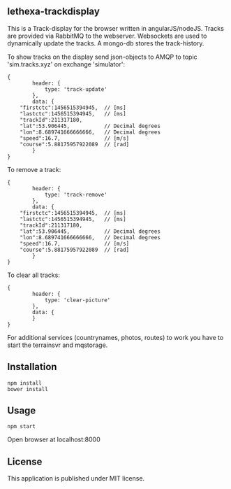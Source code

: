 lethexa-trackdisplay
--------------------

This is a Track-display for the browser written in angularJS/nodeJS.
Tracks are provided via RabbitMQ to the webserver. Websockets are used
to dynamically update the tracks. A mongo-db stores the track-history.

To show tracks on the display send json-objects to AMQP 
to topic 'sim.tracks.xyz' on exchange 'simulator':

	{
            header: {
                type: 'track-update'
            },
            data: {
		"firstctc":1456515394945,  // [ms]
		"lastctc":1456515394945,   // [ms]
		"trackId":211317180,       
		"lat":53.906445,           // Decimal degrees
		"lon":8.689741666666666,   // Decimal degrees
		"speed":16.7,              // [m/s]
		"course":5.88175957922089  // [rad]
            }
	}

To remove a track:

	{
            header: {
                type: 'track-remove'
            },
            data: {
		"firstctc":1456515394945,  // [ms]
		"lastctc":1456515394945,   // [ms]
		"trackId":211317180,       
		"lat":53.906445,           // Decimal degrees
		"lon":8.689741666666666,   // Decimal degrees
		"speed":16.7,              // [m/s]
		"course":5.88175957922089  // [rad]
            }
	}

To clear all tracks:

	{
            header: {
                type: 'clear-picture'
            },
            data: {
            }
	}


For additional services (countrynames, photos, routes) to work you have to start the terrainsvr and mqstorage.


Installation
------------

	npm install
	bower install

Usage
-----

	npm start

Open browser at localhost:8000



License
-------

This application is published under MIT license.
